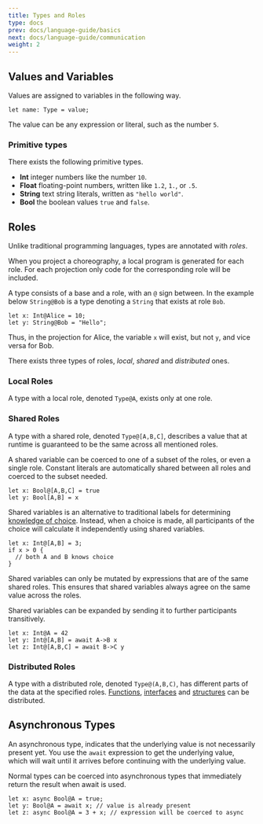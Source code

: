 ```yaml
---
title: Types and Roles
type: docs
prev: docs/language-guide/basics
next: docs/language-guide/communication
weight: 2
---
```


## Values and Variables

Values are assigned to variables in the following way.

```tempo
let name: Type = value;
```

The value can be any expression or literal, such as the number `5`.

### Primitive types

There exists the following primitive types.

- **Int** integer numbers like the number `10`.
- **Float** floating-point numbers, written like `1.2`, `1.`, or `.5`.
- **String** text string literals, written as `"hello world"`.
- **Bool** the boolean values `true` and `false`.

## Roles

Unlike traditional programming languages, types are annotated with _roles_.

When you project a choreography, a local program is generated for each role.
For each projection only code for the corresponding role will be included.

A type consists of a base and a role, with an `@` sign between.
In the example below `String@Bob` is a type denoting a `String` that exists at role `Bob`.

```tempo {filename=Tempo}
let x: Int@Alice = 10;
let y: String@Bob = "Hello";
```

Thus, in the projection for Alice, the variable `x` will exist, but not `y`, and vice versa for Bob.

There exists three types of roles, _local_, _shared_ and _distributed_ ones.

### Local Roles

A type with a local role, denoted `Type@A`, exists only at one role.

### Shared Roles

A type with a shared role, denoted `Type@[A,B,C]`, describes a value that at runtime is guaranteed to be the same across all mentioned roles.

A shared variable can be coerced to one of a subset of the roles, or even a single role.
Constant literals are automatically shared between all roles and coerced to the subset needed.

```tempo
let x: Bool@[A,B,C] = true
let y: Bool[A,B] = x
```

Shared variables is an alternative to traditional labels for determining [knowledge of choice](/docs/introduction/choreographic-programming/#knowledge-of-choice).
Instead, when a choice is made, all participants of the choice will calculate it independently using shared variables.

```tempo
let x: Int@[A,B] = 3;
if x > 0 {
  // both A and B knows choice
}
```

Shared variables can only be mutated by expressions that are of the same shared roles.
This ensures that shared variables always agree on the same value across the roles.

Shared variables can be expanded by sending it to further participants transitively.

```tempo
let x: Int@A = 42
let y: Int@[A,B] = await A->B x
let z: Int@[A,B,C] = await B->C y
```

### Distributed Roles

A type with a distributed role, denoted `Type@(A,B,C)`, has different parts of the data at the specified roles.
[Functions](/docs/language-guide/functions), [interfaces](/docs/projection/interact-with-host-language/) and [structures](/docs/language-guide/composite-types/#structures) can be distributed.

## Asynchronous Types

An asynchronous type, indicates that the underlying value is not necessarily present yet.
You use the `await` expression to get the underlying value, which will wait until it arrives before continuing with the underlying value.

Normal types can be coerced into asynchronous types that immediately return the result when await is used.

```tempo
let x: async Bool@A = true;
let y: Bool@A = await x; // value is already present
let z: async Bool@A = 3 + x; // expression will be coerced to async
```
